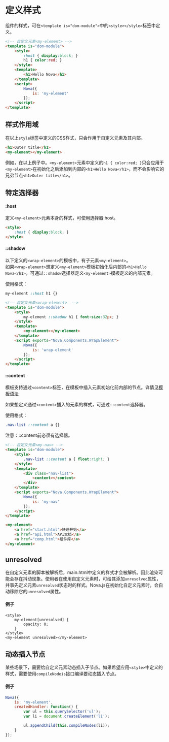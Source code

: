 # 定义样式

组件的样式，可在`<template is="dom-module">`中的`<style></style>`标签中定义。

```html
<!-- 自定义元素<my-element> -->
<template is="dom-module">
    <style>
        :host { display:block; }
        h1 { color:red; }
    </style>
    <template>
        <h1>Hello Nova</h1>
    </template>
    <script>
        Nova({
            is: 'my-element'
        });
    </script>
</template>
```

## 样式作用域

在以上`style`标签中定义的CSS样式，只会作用于自定义元素及其内部。

```html
<h1>Outer title</h1>
<my-element></my-element>
```

例如，在以上例子中。`<my-element>`元素中定义的`h1 { color:red; }`只会应用于`<my-element>`在初始化之后添加到内部的`<h1>Hello Nova</h1>`，而不会影响它的兄弟节点`<h1>Outer title</h1>`。

## 特定选择器

#### :host

定义`<my-element>`元素本身的样式，可使用选择器:host。
```html
<style>
    :host { display:block; }
</style>
```

#### ::shadow

以下定义的`<wrap-element>`的模板中，有子元素`<my-element>`。  
如果`<wrap-element>`想定义`<my-element>`模板初始化后内部的`<h1>Hello Nova</h1>`，可通过`::shadow`选择器定义`<my-element>`模板定义的内部元素。

使用格式：
```css
my-element ::host h1 {}
```

```html
<!-- 自定义元素<wrap-element>  -->
<template is="dom-module">
    <style>
        my-element ::shadow h1 { font-size:32px; }
    </style>
    <template>
        <my-element></my-element>
    </template>
    <script exports="Nova.Components.WrapElement">
        Nova({
            is: 'wrap-element'
        });
    </script>
</template>
```

#### ::content

模板支持通过`<content>`标签，在模板中插入元素初始化前内部的节点。详情见[模板语法](doc.html#doc=data_binding)

如果想定义通过`<content>`插入的元素的样式，可通过`::content`选择器。  

使用格式：
```css
.nav-list ::content a {}
```
注意：::content前必须有选择器。

```html
<!-- 自定义元素<my-nav> -->
<template is="dom-module">
    <style>
        .nav-list ::content a { float:right; }
    </style>
    <template>
        <div class="nav-list">
            <content></content>
        </div>
    </template>
    <script exports="Nova.Components.WrapElement">
        Nova({
            is: 'my-nav'
        });
    </script>
</template>

<my-element>
    <a href="start.html">快速开始</a>
    <a href="api.html">API文档</a>
    <a href="comp.html">组件库</a>
</my-element>
```

## unresolved

在自定义元素的脚本被解析后，main.html中定义的样式才会被解析。因此渲染可能会存在抖动现象。使用者在使用自定义元素时，可给其添加`unresolved`属性，并事先定义元素`unresolved`状态时的样式。Nova.js在初始化自定义元素时，会自动移除它的`unresolved`属性。

#### 例子
```
<style>
    my-element[unresolved] {
        opacity: 0;
    }
</style>
<my-element unresolved></my-element>
```

## 动态插入节点

某些场景下，需要给自定义元素动态插入子节点。如果希望应用`<style>`中定义的样式，需要使用`compileNodeis`接口编译要动态插入节点。
#### 例子
```js
Nova({
    is: 'my-element',
    createdHandler: function() {
        var ul = this.querySelector('ul');
        var li = document.createElement('li');

        ul.appendChild(this.compileNodes(li));
    }
});
```
